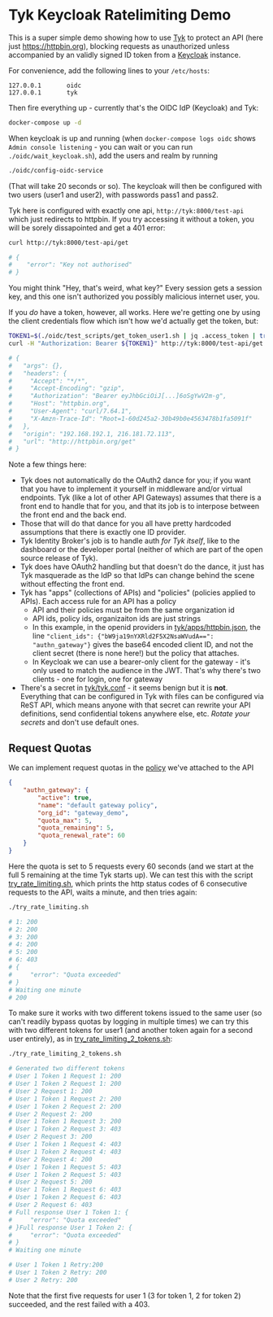 # Tyk Keycloak Ratelimiting Demo

This is a super simple demo showing how to use [Tyk](https://tyk.io) to protect an API (here just https://httpbin.org),
blocking requests as unauthorized unless accompanied by an validly signed ID token from a [Keycloak](https://www.keycloak.org/documentation) instance.

For convenience, add the following lines to your `/etc/hosts`:

```
127.0.0.1       oidc
127.0.0.1       tyk
```

Then fire everything up - currently that's the OIDC IdP (Keycloak) and Tyk:

```bash
docker-compose up -d
```

When keycloak is up and running (when `docker-compose logs oidc` shows `Admin console listening` - you can wait or
you can run `./oidc/wait_keycloak.sh`), add the users and realm by running 

```bash
./oidc/config-oidc-service
```

(That will take 20 seconds or so).  The keycloak will then be configured with two users (user1 and user2),
with passwords pass1 and pass2.

Tyk here is configured with exactly one api, `http://tyk:8000/test-api` which just redirects to httpbin.   If you try accessing
it without a token, you will be sorely dissapointed and get a 401 error:

```bash
curl http://tyk:8000/test-api/get

# {
#    "error": "Key not authorised"
# }
```

You might think "Hey, that's weird, what key?"  Every session gets a session key, and this one isn't authorized
you possibly malicious internet user, you.

If you _do_ have a token, however, all works.  Here we're getting one by using the client credentials flow which
isn't how we'd actually get the token, but:

```bash
TOKEN1=$(./oidc/test_scripts/get_token_user1.sh | jq .access_token | tr -d \" )
curl -H "Authorization: Bearer ${TOKEN1}" http://tyk:8000/test-api/get

# {
#   "args": {},
#   "headers": {
#     "Accept": "*/*",
#     "Accept-Encoding": "gzip",
#     "Authorization": "Bearer eyJhbGciOiJ[...]6oSgYwV2m-g",
#     "Host": "httpbin.org",
#     "User-Agent": "curl/7.64.1",
#     "X-Amzn-Trace-Id": "Root=1-60d245a2-30b49b0e4563478b1fa5091f"
#   },
#   "origin": "192.168.192.1, 216.181.72.113",
#   "url": "http://httpbin.org/get"
# }
```

Note a few things here:

* Tyk does not automatically do the OAuth2 dance for you; if you want that you have to implement it yourself in middleware and/or virtual endpoints.  Tyk (like a lot of other API Gateways) assumes that there is a front end to handle that for you, and that its job is to interpose between the front end and the back end.
* Those that will do that dance for you all have pretty hardcoded assumptions that there is exactly one ID provider.
* Tyk Identity Broker's job is to handle auth _for Tyk itself_, like to the dashboard or the developer portal (neither of which are part of the open source release of Tyk).
* Tyk does have OAuth2 handling but that doesn't do the dance, it just has Tyk masquerade as the IdP so that IdPs can change behind the scene without effecting the front end.
* Tyk has "apps" (collections of APIs) and "policies" (policies applied to APIs).  Each access rule for an API has a policy
  * API and their policies must be from the same organization id
  * API ids, policy ids, organizaiton ids are just strings
  * In this example, in the openid providers in [tyk/apps/httpbin.json](tyk/apps/httpbin.json), the line `"client_ids": {"bW9ja19nYXRld2F5X2NsaWVudA==": "authn_gateway"}` gives the base64 encoded client ID, and not the client secret (there is none here!) but the policy that attaches.
  * In Keycloak we can use a bearer-only client for the gateway - it's only used to match the audience in the JWT.  That's why there's two clients - one for login, one for gateway
* There's a secret in [tyk/tyk.conf](tyk/tyk.conf#L4) - it seems benign but it is **not**.  Everything that can be configured in Tyk with files can be configured via ReST API, which means anyone with that secret can rewrite your API definitions, send confidential tokens anywhere else, etc.  _Rotate your secrets_ and don't use default ones.

## Request Quotas

We can implement request quotas in the [policy](.tyk/policies/policies/.json) we've attached to the API

```json
{
    "authn_gateway": {
        "active": true,
        "name": "default gateway policy",
        "org_id": "gateway_demo",
        "quota_max": 5,
        "quota_remaining": 5,
        "quota_renewal_rate": 60
    }
}
```

Here the quota is set to 5 requests every 60 seconds (and we start at the full 5 remaining at the time Tyk starts up).
We can test this with the script [try_rate_limiting.sh](./try_rate_limiting.sh), which prints the http status codes of
6 consecutive requests to the API, waits a minute, and then tries again:

```bash
./try_rate_limiting.sh

# 1: 200
# 2: 200
# 3: 200
# 4: 200
# 5: 200
# 6: 403
# {
#     "error": "Quota exceeded"
# }
# Waiting one minute
# 200
```

To make sure it works with two different tokens issued to the same user (so can't readily bypass quotas by logging in
multiple times) we can try this with two different tokens for user1 (and another token again for a second user entirely),
as in [try_rate_limiting_2_tokens.sh](./try_rate_limiting_2_tokens.sh):

```bash
./try_rate_limiting_2_tokens.sh

# Generated two different tokens
# User 1 Token 1 Request 1: 200
# User 1 Token 2 Request 1: 200
# User 2 Request 1: 200
# User 1 Token 1 Request 2: 200
# User 1 Token 2 Request 2: 200
# User 2 Request 2: 200
# User 1 Token 1 Request 3: 200
# User 1 Token 2 Request 3: 403
# User 2 Request 3: 200
# User 1 Token 1 Request 4: 403
# User 1 Token 2 Request 4: 403
# User 2 Request 4: 200
# User 1 Token 1 Request 5: 403
# User 1 Token 2 Request 5: 403
# User 2 Request 5: 200
# User 1 Token 1 Request 6: 403
# User 1 Token 2 Request 6: 403
# User 2 Request 6: 403
# Full response User 1 Token 1: {
#     "error": "Quota exceeded"
# }Full response User 1 Token 2: {
#     "error": "Quota exceeded"
# }
# Waiting one minute

# User 1 Token 1 Retry:200
# User 1 Token 2 Retry: 200
# User 2 Retry: 200
```

Note that the first five requests for user 1 (3 for token 1, 2 for token 2) succeeded, and the rest failed with a 403.
